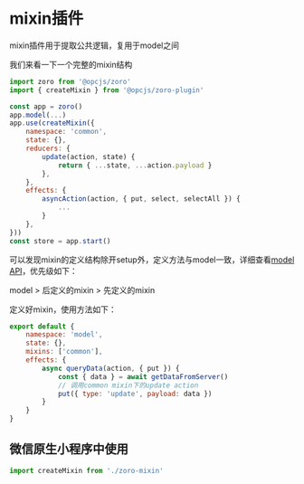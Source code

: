# mixin插件

mixin插件用于提取公共逻辑，复用于model之间

我们来看一下一个完整的mixin结构

```js
import zoro from '@opcjs/zoro'
import { createMixin } from '@opcjs/zoro-plugin'

const app = zoro()
app.model(...)
app.use(createMixin({
	namespace: 'common',
    state: {},
    reducers: {
        update(action, state) {
            return { ...state, ...action.payload }
        },
    },
    effects: {
        asyncAction(action, { put, select, selectAll }) {
            ...
        }
    },
}))
const store = app.start()
```

可以发现mixin的定义结构除开setup外，定义方法与model一致，详细查看[model API](API/MODEL.md)，优先级如下：

model > 后定义的mixin > 先定义的mixin

定义好mixin，使用方法如下：

```js
export default {
    namespace: 'model',
    state: {},
    mixins: ['common'],
    effects: {
        async queryData(action, { put }) {
            const { data } = await getDataFromServer()
            // 调用common mixin下的update action
            put({ type: 'update', payload: data })
        }
    }
}
```

## 微信原生小程序中使用

```js
import createMixin from './zoro-mixin'
```

